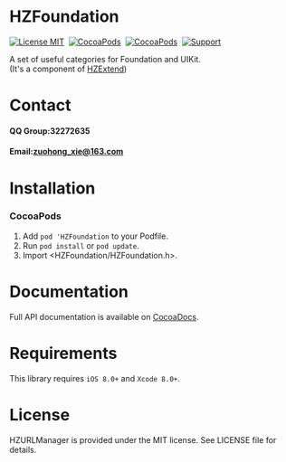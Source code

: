 HZFoundation
==============

[![License MIT](https://img.shields.io/badge/license-MIT-green.svg?style=flat)](https://raw.githubusercontent.com/GeniusBrother/HZFoundation/master/LICENSE)&nbsp;
[![CocoaPods](https://img.shields.io/cocoapods/v/HZFoundation.svg?style=flat)](http://cocoapods.org/pods/HZFoundation)&nbsp;
[![CocoaPods](http://img.shields.io/cocoapods/p/HZFoundation.svg?style=flat)](http://cocoadocs.org/docsets/HZFoundation)&nbsp;
[![Support](https://img.shields.io/badge/support-iOS%208%2B%20-blue.svg?style=flat)](https://www.apple.com/nl/ios/)&nbsp;

A set of useful categories for Foundation and UIKit.<br/>
(It's a component of [HZExtend](https://github.com/ibireme/HZExtend))

Contact
==============
#### QQ Group:32272635
#### Email:zuohong_xie@163.com

Installation
==============
### CocoaPods

1. Add `pod 'HZFoundation` to your Podfile.
2. Run `pod install` or `pod update`.
3. Import \<HZFoundation/HZFoundation.h\>.

Documentation
==============
Full API documentation is available on [CocoaDocs](http://cocoadocs.org/docsets/HZFoundation/).<br/>

Requirements
==============
This library requires `iOS 8.0+` and `Xcode 8.0+`.

License
==============
HZURLManager is provided under the MIT license. See LICENSE file for details.
